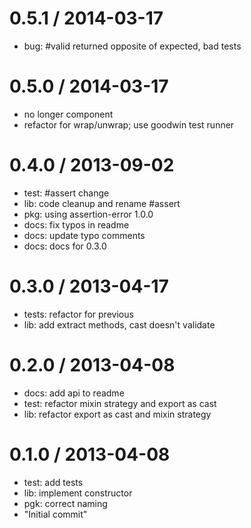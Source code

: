 
0.5.1 / 2014-03-17 
==================

  * bug: #valid returned opposite of expected, bad tests

0.5.0 / 2014-03-17 
==================

  * no longer component
  * refactor for wrap/unwrap; use goodwin test runner

0.4.0 / 2013-09-02 
==================

 * test: #assert change
 * lib: code cleanup and rename #assert
 * pkg: using assertion-error 1.0.0
 * docs: fix typos in readme
 * docs: update typo comments
 * docs: docs for 0.3.0

0.3.0 / 2013-04-17 
==================

  * tests: refactor for previous
  * lib: add extract methods, cast doesn't validate

0.2.0 / 2013-04-08 
==================

  * docs: add api to readme
  * test: refactor mixin strategy and export as cast
  * lib: refactor export as cast and mixin strategy

0.1.0 / 2013-04-08 
==================

  * test: add tests
  * lib: implement constructor
  * pgk: correct naming
  * "Initial commit"

